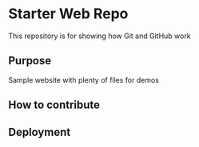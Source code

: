 # Starter Web Repo

This repository is for showing how Git and GitHub work

## Purpose

Sample website with plenty of files for demos

## How to contribute

## Deployment


